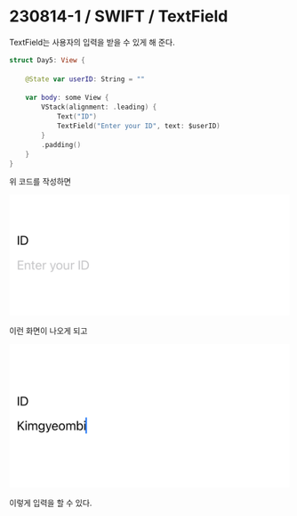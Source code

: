 # 230814-1 / SWIFT / TextField

TextField는 사용자의 입력을 받을 수 있게 해 준다.

```swift
struct Day5: View {
    
    @State var userID: String = ""
    
    var body: some View {
        VStack(alignment: .leading) {
            Text("ID")
            TextField("Enter your ID", text: $userID)
        }
        .padding()
    }
}
```

위 코드를 작성하면 

![Alt text](<../사진/스크린샷 2023-08-14 오후 11.57.18.png>)

이런 화면이 나오게 되고

![Alt text](<../사진/스크린샷 2023-08-14 오후 11.56.19.png>)

이렇게 입력을 할 수 있다.